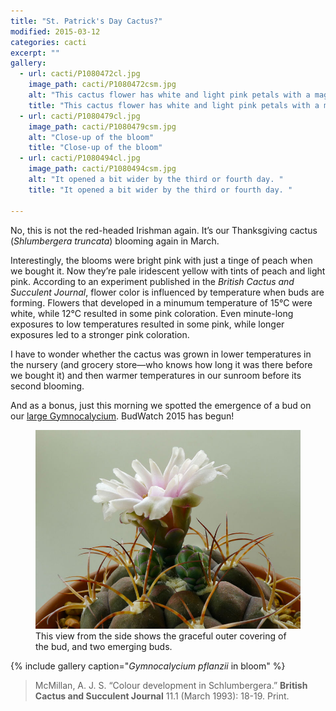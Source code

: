 ```yaml
---
title: "St. Patrick's Day Cactus?"
modified: 2015-03-12
categories: cacti
excerpt: ""
gallery:
  - url: cacti/P1080472cl.jpg
    image_path: cacti/P1080472csm.jpg
    alt: "This cactus flower has white and light pink petals with a magenta center."
    title: "This cactus flower has white and light pink petals with a magenta center."
  - url: cacti/P1080479cl.jpg
    image_path: cacti/P1080479csm.jpg
    alt: "Close-up of the bloom"
    title: "Close-up of the bloom"
  - url: cacti/P1080494cl.jpg
    image_path: cacti/P1080494csm.jpg
    alt: "It opened a bit wider by the third or fourth day. "
    title: "It opened a bit wider by the third or fourth day. "

---
```


No, this is not the red-headed Irishman again. It’s our Thanksgiving cactus (*Shlumbergera truncata*) blooming again in March.

Interestingly, the blooms were bright pink with just a tinge of peach when we bought it. Now they’re pale iridescent yellow with tints of peach and light pink. According to an experiment published in the *British Cactus and Succulent Journal*, flower color is influenced by temperature when buds are forming. Flowers that developed in a minumum temperature of 15°C were white, while 12°C resulted in some pink coloration. Even minute-long exposures to low temperatures resulted in some pink, while longer exposures led to a stronger pink coloration.

I have to wonder whether the cactus was grown in lower temperatures in the nursery (and grocery store—who knows how long it was there before we bought it) and then warmer temperatures in our sunroom before its second blooming.

And as a bonus, just this morning we spotted the emergence of a bud on our [large Gymnocalycium](/cacti/first-time-bloomer). BudWatch 2015 has begun!

<figure>
  <a href="/images/cacti/P1080505cl.jpg" title="This view from the side shows the graceful outer covering of the bud, and two emerging buds."><img src="/images/cacti/P1080505b.jpg" title="This view from the side shows the graceful outer covering of the bud, and two emerging buds."></a>
  <figcaption>This view from the side shows the graceful outer covering of the bud, and two emerging buds.</figcaption>
</figure>

{% include gallery caption="*Gymnocalycium pflanzii* in bloom" %}

> McMillan, A. J. S. “Colour development in Schlumbergera.” **British Cactus and Succulent Journal** 11.1 (March 1993): 18-19. Print.